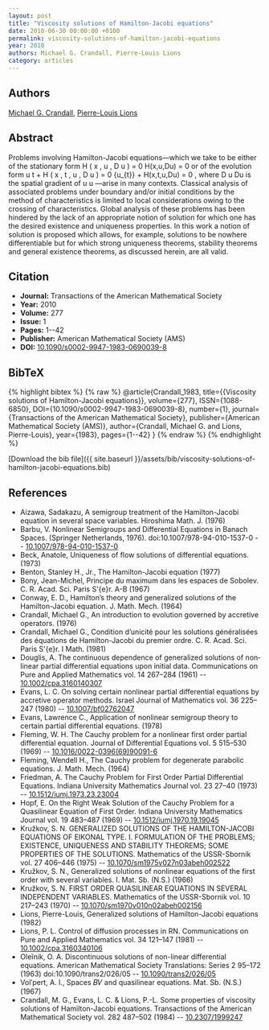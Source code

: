 ```yaml
---
layout: post
title: "Viscosity solutions of Hamilton-Jacobi equations"
date: 2010-06-30 00:00:00 +0100
permalink: viscosity-solutions-of-hamilton-jacobi-equations
year: 2010
authors: Michael G. Crandall, Pierre-Louis Lions
category: articles
---
```

 
## Authors
[Michael G. Crandall](authors/michael-g-crandall), [Pierre-Louis Lions](authors/pierre-louis-lions)
 
## Abstract
Problems involving Hamilton-Jacobi equations—which we take to be either of the stationary form     H ( x , u , D u ) = 0  H(x,u,Du) = 0    or of the evolution form       u  t    + H ( x , t , u , D u ) = 0  {u_{t}} + H(x,t,u,Du) = 0   , where     D u  Du    is the spatial gradient of    u u   —arise in many contexts. Classical analysis of associated problems under boundary and/or initial conditions by the method of characteristics is limited to local considerations owing to the crossing of characteristics. Global analysis of these problems has been hindered by the lack of an appropriate notion of solution for which one has the desired existence and uniqueness properties. In this work a notion of solution is proposed which allows, for example, solutions to be nowhere differentiable but for which strong uniqueness theorems, stability theorems and general existence theorems, as discussed herein, are all valid.
 
## Citation
- **Journal:** Transactions of the American Mathematical Society
- **Year:** 2010
- **Volume:** 277
- **Issue:** 1
- **Pages:** 1--42
- **Publisher:** American Mathematical Society (AMS)
- **DOI:** [10.1090/s0002-9947-1983-0690039-8](https://doi.org/10.1090/s0002-9947-1983-0690039-8)
 
## BibTeX
{% highlight bibtex %}
{% raw %}
@article{Crandall_1983,
  title={{Viscosity solutions of Hamilton-Jacobi equations}},
  volume={277},
  ISSN={1088-6850},
  DOI={10.1090/s0002-9947-1983-0690039-8},
  number={1},
  journal={Transactions of the American Mathematical Society},
  publisher={American Mathematical Society (AMS)},
  author={Crandall, Michael G. and Lions, Pierre-Louis},
  year={1983},
  pages={1--42}
}
{% endraw %}
{% endhighlight %}
 
[Download the bib file]({{ site.baseurl }}/assets/bib/viscosity-solutions-of-hamilton-jacobi-equations.bib)
 
## References
- Aizawa, Sadakazu, A semigroup treatment of the Hamilton-Jacobi equation in several space variables. Hiroshima Math. J. (1976)
- Barbu, V. Nonlinear Semigroups and Differential Equations in Banach Spaces. (Springer Netherlands, 1976). doi:10.1007/978-94-010-1537-0 -- [10.1007/978-94-010-1537-0](https://doi.org/10.1007/978-94-010-1537-0)
- Beck, Anatole, Uniqueness of flow solutions of differential equations. (1973)
- Benton, Stanley H., Jr., The Hamilton-Jacobi equation (1977)
- Bony, Jean-Michel, Principe du maximum dans les espaces de Sobolev. C. R. Acad. Sci. Paris S\'{e}r. A-B (1967)
- Conway, E. D., Hamilton’s theory and generalized solutions of the Hamilton-Jacobi equation. J. Math. Mech. (1964)
- Crandall, Michael G., An introduction to evolution governed by accretive operators. (1976)
- Crandall, Michael G., Condition d’unicité pour les solutions généralisées des équations de Hamilton-Jacobi du premier ordre. C. R. Acad. Sci. Paris S\'{e}r. I Math. (1981)
- Douglis, A. The continuous dependence of generalized solutions of non‐linear partial differential equations upon initial data. Communications on Pure and Applied Mathematics vol. 14 267–284 (1961) -- [10.1002/cpa.3160140307](https://doi.org/10.1002/cpa.3160140307)
- Evans, L. C. On solving certain nonlinear partial differential equations by accretive operator methods. Israel Journal of Mathematics vol. 36 225–247 (1980) -- [10.1007/bf02762047](https://doi.org/10.1007/bf02762047)
- Evans, Lawrence C., Application of nonlinear semigroup theory to certain partial differential equations. (1978)
- Fleming, W. H. The Cauchy problem for a nonlinear first order partial differential equation. Journal of Differential Equations vol. 5 515–530 (1969) -- [10.1016/0022-0396(69)90091-6](https://doi.org/10.1016/0022-0396(69)90091-6)
- Fleming, Wendell H., The Cauchy problem for degenerate parabolic equations. J. Math. Mech. (1964)
- Friedman, A. The Cauchy Problem for First Order Partial Differential Equations. Indiana University Mathematics Journal vol. 23 27–40 (1973) -- [10.1512/iumj.1973.23.23004](https://doi.org/10.1512/iumj.1973.23.23004)
- Hopf, E. On the Right Weak Solution of the Cauchy Problem for a Quasilinear Equation of First Order. Indiana University Mathematics Journal vol. 19 483–487 (1969) -- [10.1512/iumj.1970.19.19045](https://doi.org/10.1512/iumj.1970.19.19045)
- Kružkov, S. N. GENERALIZED SOLUTIONS OF THE HAMILTON-JACOBI EQUATIONS OF EIKONAL TYPE. I. FORMULATION OF THE PROBLEMS; EXISTENCE, UNIQUENESS AND STABILITY THEOREMS; SOME PROPERTIES OF THE SOLUTIONS. Mathematics of the USSR-Sbornik vol. 27 406–446 (1975) -- [10.1070/sm1975v027n03abeh002522](https://doi.org/10.1070/sm1975v027n03abeh002522)
- Kružkov, S. N., Generalized solutions of nonlinear equations of the first order with several variables. I. Mat. Sb. (N.S.) (1966)
- Kružkov, S. N. FIRST ORDER QUASILINEAR EQUATIONS IN SEVERAL INDEPENDENT VARIABLES. Mathematics of the USSR-Sbornik vol. 10 217–243 (1970) -- [10.1070/sm1970v010n02abeh002156](https://doi.org/10.1070/sm1970v010n02abeh002156)
- Lions, Pierre-Louis, Generalized solutions of Hamilton-Jacobi equations (1982)
- Lions, P. L. Control of diffusion processes in RN. Communications on Pure and Applied Mathematics vol. 34 121–147 (1981) -- [10.1002/cpa.3160340106](https://doi.org/10.1002/cpa.3160340106)
- Oleĭnik, O. A. Discontinuous solutions of non-linear differential equations. American Mathematical Society Translations: Series 2 95–172 (1963) doi:10.1090/trans2/026/05 -- [10.1090/trans2/026/05](https://doi.org/10.1090/trans2/026/05)
- Vol′pert, A. I., Spaces 𝐵𝑉 and quasilinear equations. Mat. Sb. (N.S.) (1967)
- Crandall, M. G., Evans, L. C. & Lions, P.-L. Some properties of viscosity solutions of Hamilton-Jacobi equations. Transactions of the American Mathematical Society vol. 282 487–502 (1984) -- [10.2307/1999247](https://doi.org/10.2307/1999247)


